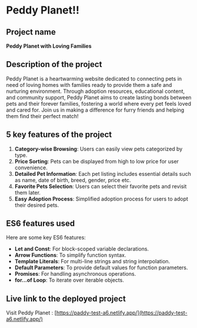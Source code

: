 
# Peddy Planet!!

##  Project name

**Peddy Planet with Loving Families**


## Description of the project

Peddy Planet is a heartwarming website dedicated to connecting pets in need of loving homes with families ready to provide them a safe and nurturing environment. Through adoption resources, educational content, and community support, Peddy Planet aims to create lasting bonds between pets and their forever families, fostering a world where every pet feels loved and cared for. Join us in making a difference for furry friends and helping them find their perfect match!


## 5 key features of the project

1. **Category-wise Browsing**: Users can easily view pets categorized by type.
2. **Price Sorting**: Pets can be displayed from high to low price for user convenience.
3. **Detailed Pet Information**: Each pet listing includes essential details such as name, date of birth, breed, gender, price etc.
4. **Favorite Pets Selection**: Users can select their favorite pets and revisit them later.
5. **Easy Adoption Process**: Simplified adoption process for users to adopt their desired pets.


## ES6 features used

Here are some key ES6 features:

- **Let and Const**: For block-scoped variable declarations.
- **Arrow Functions**: To simplify function syntax.
- **Template Literals**: For multi-line strings and string interpolation.
- **Default Parameters**: To provide default values for function parameters.
- **Promises**: For handling asynchronous operations.
- **for...of Loop**: To iterate over iterable objects.

## Live link to the deployed project

Visit Peddy Planet :
[https://paddy-test-a6.netlify.app/](https://paddy-test-a6.netlify.app/)